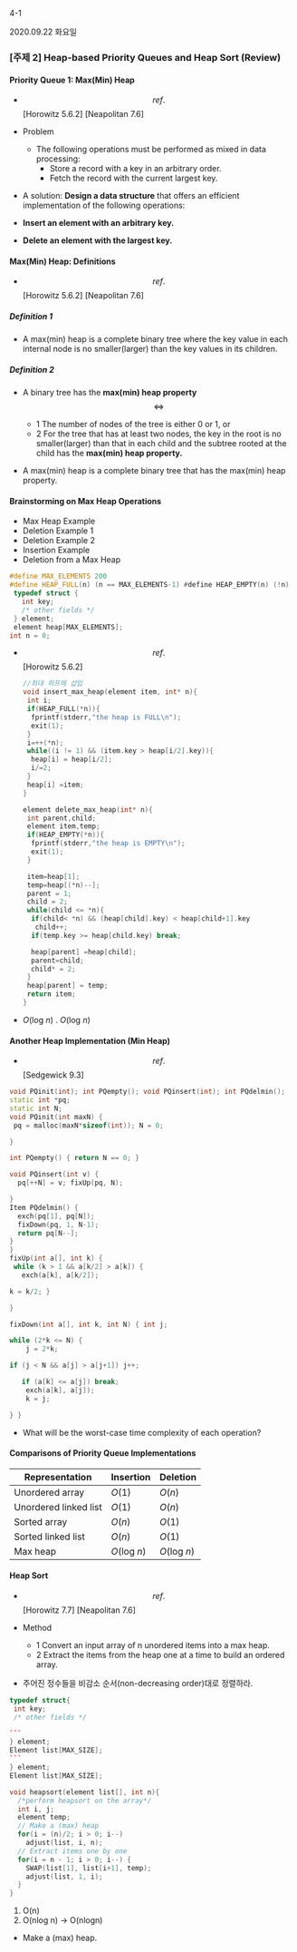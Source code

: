 4-1

2020.09.22 화요일

### [주제 2] Heap-based Priority Queues and Heap Sort (Review)

#### Priority Queue 1: Max(Min) Heap

- $$ref.$$ [Horowitz 5.6.2] [Neapolitan 7.6]
- Problem
  - The following operations must be performed as mixed in data processing:
    - Store a record with a key in an arbitrary order. 
    - Fetch the record with the current largest key.

- A solution: **Design a data structure** that offers an efficient implementation of the following operations:

- **Insert an element with an arbitrary key.** 
- **Delete an element with the largest key.**

#### Max(Min) Heap: Definitions

- $$ref.$$ [Horowitz 5.6.2] [Neapolitan 7.6]

##### Definition 1

- A max(min) heap is a complete binary tree where the key value in each internal node is no smaller(larger) than the key values in its children.

##### Definition 2

- A binary tree has the **max(min) heap property** $$\iff$$
  - 1 The number of nodes of the tree is either 0 or 1, or
  - 2 For the tree that has at least two nodes, the key in the root is no smaller(larger) than that in each child and the subtree rooted at the child has the **max(min) heap property.**

- A max(min) heap is a complete binary tree that has the max(min) heap property.

#### Brainstorming on Max Heap Operations

- Max Heap Example 
- Deletion Example 1
- Deletion Example 2 
- Insertion Example
- Deletion from a Max Heap

```c++
#define MAX_ELEMENTS 200
#define HEAP_FULL(n) (n == MAX_ELEMENTS-1) #define HEAP_EMPTY(n) (!n)
 typedef struct {
   int key;
   /* other fields */
 } element;
 element heap[MAX_ELEMENTS]; 
int n = 0;
```

- $$ref.$$ [Horowitz 5.6.2]

  ```c++
  //최대 히프에 삽입
  void insert_max_heap(element item, int* n){
   int i;
   if(HEAP_FULL(*n)){
    fprintf(stderr,"the heap is FULL\n");
    exit(1);
   }
   i=++(*n);
   while((i != 1) && (item.key > heap[i/2].key)){
    heap[i] = heap[i/2];
    i/=2;
   }
   heap[i] =item;
  }
  
  element delete_max_heap(int* n){
   int parent,child;
   element item,temp;
   if(HEAP_EMPTY(*n)){
    fprintf(stderr,"the heap is EMPTY\n");
    exit(1);
   }
  
   item=heap[1];
   temp=heap[(*n)--];
   parent = 1;
   child = 2;
   while(child <= *n){
    if(child< *n) && (heap[child].key) < heap[child+1].key
     child++;
    if(temp.key >= heap[child.key) break;
  
    heap[parent] =heap[child];
    parent=child;
    child* = 2;
   }
   heap[parent] = temp;
   return item;
  }
  ```

- *O*(log *n*) . *O*(log *n*)

#### Another Heap Implementation (Min Heap)

- $$ref.$$ [Sedgewick 9.3]

```c++
void PQinit(int); int PQempty(); void PQinsert(int); int PQdelmin();
static int *pq;
static int N;
void PQinit(int maxN) {
 pq = malloc(maxN*sizeof(int)); N = 0;

}

int PQempty() { return N == 0; }

void PQinsert(int v) { 
  pq[++N] = v; fixUp(pq, N);

}
Item PQdelmin() {
  exch(pq[1], pq[N]);
  fixDown(pq, 1, N-1);
  return pq[N--];
}
}
fixUp(int a[], int k) {
 while (k > 1 && a[k/2] > a[k]) {
   exch(a[k], a[k/2]);

k = k/2; }

}

fixDown(int a[], int k, int N) { int j;

while (2*k <= N) {
    j = 2*k;

if (j < N && a[j] > a[j+1]) j++;

   if (a[k] <= a[j]) break;
    exch(a[k], a[j]);
    k = j;

} }
```

- What will be the worst-case time complexity of each operation?

#### Comparisons of Priority Queue Implementations

| Representation        | Insertion    | Deletion     |
| --------------------- | ------------ | ------------ |
| Unordered array       | *O*(1)       | *O*(*n*)     |
| Unordered linked list | *O*(1)       | *O*(*n*)     |
| Sorted array          | *O*(*n*)     | *O*(1)       |
| Sorted linked list    | *O*(*n*)     | *O*(1)       |
| Max heap              | *O*(log *n*) | *O*(log *n*) |

#### Heap Sort

- $$ref.$$ [Horowitz 7.7] [Neapolitan 7.6]
- Method
  - 1 Convert an input array of n unordered items into a max heap.
  - 2 Extract the items from the heap one at a time to build an ordered array.

- 주어진 정수들을 비감소 순서(non-decreasing order)대로 정렬하라.

~~~c++
typedef struct{
 int key;
 /* other fields */

```
} element;
Element list[MAX_SIZE];
```
} element;
Element list[MAX_SIZE];
~~~

```c++
void heapsort(element list[], int n){
  /*perform heapsort on the array*/
  int i, j;
  element temp;
  // Make a (max) heap
  for(i = (n)/2; i > 0; i--) 
    adjust(list, i, n);
  // Extract items one by one
  for(i = n - 1; i > 0; i--) {
    SWAP(list[1], list[i+1], temp);
    adjust(list, 1, i);
  }
}
```

1. O(n) 
2. O(nlog n) -> O(nlogn)

- Make a (max) heap.

